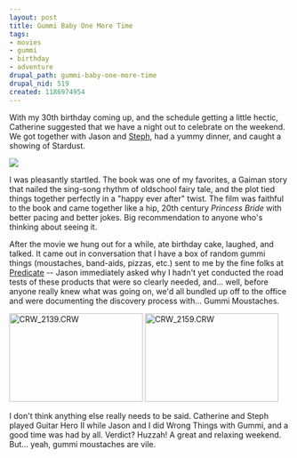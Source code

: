 ```yaml
--- 
layout: post
title: Gummi Baby One More Time
tags: 
- movies
- gummi
- birthday
- adventure
drupal_path: gummi-baby-one-more-time
drupal_nid: 519
created: 1186974954
---
```

With my 30th birthday coming up, and the schedule getting a little hectic, Catherine suggested that we have a night out to celebrate on the weekend. We got together with Jason and <a href="http://breezygirl.livejournal.com/">Steph</a>, had a yummy dinner, and caught a showing of Stardust.

<img src="http://www.canmag.com/images/front/movies2007/stardust16.jpg" align=center />

I was pleasantly startled. The book was one of my favorites, a Gaiman story that nailed the sing-song rhythm of oldschool fairy tale, and the plot tied things together perfectly in a "happy ever after" twist. The film was faithful to the book and came together like a hip, 20th century <i>Princess Bride</i> with better pacing and better jokes. Big recommendation to anyone who's thinking about seeing it.

After the movie we hung out for a while, ate birthday cake, laughed, and talked. It came out in conversation that I have a box of random gummi things (moustaches, band-aids, pizzas, etc.) sent to me by the fine folks at <a href="http://www.predicate.org">Predicate</a> -- Jason immediately asked why I hadn't yet conducted the road tests of these products that were so clearly needed, and... well, before anyone really knew what was going on, we'd all bundled up off to the office and were documenting the discovery process with... Gummi Moustaches.

<a href="http://www.flickr.com/photos/jeffeaton/1096547212/" title="Photo Sharing"><img src="http://farm2.static.flickr.com/1023/1096547212_c6b8636fa8_m.jpg" width="240" height="159" alt="CRW_2139.CRW" /></a> <a href="http://www.flickr.com/photos/jeffeaton/1095722825/" title="Photo Sharing"><img src="http://farm2.static.flickr.com/1066/1095722825_0de4f5c66d_m.jpg" width="240" height="159" alt="CRW_2159.CRW" /></a>

I don't think anything else really needs to be said. Catherine and Steph played Guitar Hero II while Jason and I did Wrong Things with Gummi, and a good time was had by all. Verdict? Huzzah! A great and relaxing weekend. But... yeah, gummi moustaches are vile.
